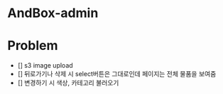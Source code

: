 # AndBox-admin

# Problem

- [] s3 image upload
- [] 뒤로가기나 삭제 시 select버튼은 그대로인데 페이지는 전체 물품을 보여줌 
- [] 변경하기 시 색상, 카테고리 불러오기